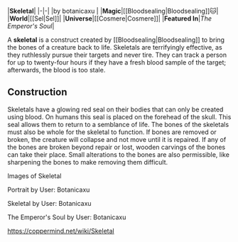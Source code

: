 |**Skeletal**|
|-|-|
|by  botanicaxu |
|**Magic**|[[Bloodsealing\|Bloodsealing]]🐱︎|
|**World**|[[Sel\|Sel]]|
|**Universe**|[[Cosmere\|Cosmere]]|
|**Featured In**|*The Emperor's Soul*|

A **skeletal** is a construct created by [[Bloodsealing\|Bloodsealing]] to bring the bones of a creature back to life. Skeletals are terrifyingly effective, as they ruthlessly pursue their targets and never tire. They can track a person for up to twenty-four hours if they have a fresh blood sample of the target; afterwards, the blood is too stale.

## Construction
Skeletals have a glowing red seal on their bodies that can only be created using blood. On humans this seal is placed on the forehead of the skull. This seal allows them to return to a semblance of life. The bones of the skeletals must also be whole for the skeletal to function. If bones are removed or broken, the creature will collapse and not move until it is repaired. If any of the bones are broken beyond repair or lost, wooden carvings of the bones can take their place. Small alterations to the bones are also permissible, like sharpening the bones to make removing them difficult.


Images of Skeletal



Portrait by User: Botanicaxu






Skeletal by User: Botanicaxu






The Emperor's Soul by User: Botanicaxu






https://coppermind.net/wiki/Skeletal